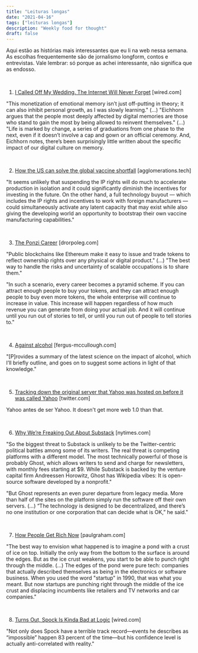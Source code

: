 ```yaml
---
title: "Leituras longas"
date: "2021-04-16"
tags: ["leituras longas"]
description: "Weekly food for thought"
draft: false
---
```


Aqui estão as histórias mais interessantes que eu li na web nessa semana. As escolhas frequentemente são de jornalismo longform, contos e entrevistas. Vale lembrar: só porque as achei interessante, não significa que as endosso. 

&nbsp;
&nbsp;

1. [I Called Off My Wedding. The Internet Will Never Forget](https://www.wired.com/story/weddings-social-media-apps-photos-memories-miscarriage-problem/) [wired.com]

"This monetization of emotional memory isn’t just off-putting in theory; it can also inhibit personal growth, as I was slowly learning." (...) "Eichhorn argues that the people most deeply affected by digital memories are those who stand to gain the most by being allowed to reinvent themselves." (...) "Life is marked by change, a series of graduations from one phase to the next, even if it doesn’t involve a cap and gown or an official ceremony. And, Eichhorn notes, there’s been surprisingly little written about the specific impact of our digital culture on memory.

&nbsp;
&nbsp;

2. [How the US can solve the global vaccine shortfall](https://www.agglomerations.tech/how-the-us-can-solve-the-global-vaccine-shortfall/) [agglomerations.tech]

"It seems unlikely that suspending the IP rights will do much to accelerate production in isolation and it could significantly diminish the incentives for investing in the future. On the other hand, a full technology buyout — which includes the IP rights and incentives to work with foreign manufacturers — could simultaneously activate any latent capacity that may exist while also giving the developing world an opportunity to bootstrap their own vaccine manufacturing capabilities."

&nbsp;
&nbsp;

3. [The Ponzi Career](https://www.drorpoleg.com/the-ponzi-career/) [drorpoleg.com]

"Public blockchains like Ethereum make it easy to issue and trade tokens to reflect ownership rights over any physical or digital product." (...) "The best way to handle the risks and uncertainty of scalable occupations is to share them."

"In such a scenario, every career becomes a pyramid scheme. If you can attract enough people to buy your tokens, and they can attract enough people to buy even more tokens, the whole enterprise will continue to increase in value. This increase will happen regardless of how much revenue you can generate from doing your actual job. And it will continue until you run out of stories to tell, or until you run out of people to tell stories to."

&nbsp;
&nbsp;

4. [Against alcohol](https://fergus-mccullough.com/index.php/2021/04/09/against-alcohol/) [fergus-mccullough.com]

"[P]rovides a summary of the latest science on the impact of alcohol, which I’ll briefly outline, and goes on to suggest some actions in light of that knowledge."

&nbsp;
&nbsp;

5. [Tracking down the original server that Yahoo was hosted on before it was called Yahoo](https://twitter.com/waxpancake/status/1381309822088323075) [twitter.com]

Yahoo antes de ser Yahoo. It doesn't get more web 1.0 than that.

&nbsp;
&nbsp;

6. [Why We’re Freaking Out About Substack](https://www.nytimes.com/2021/04/11/business/media/substack-newsletter-competition.html) [nytimes.com]

"So the biggest threat to Substack is unlikely to be the Twitter-centric political battles among some of its writers. The real threat is competing platforms with a different model. The most technically powerful of those is probably Ghost, which allows writers to send and charge for newsletters, with monthly fees starting at $9. While Substack is backed by the venture capital firm Andreessen Horowitz, Ghost has Wikipedia vibes: It is open-source software developed by a nonprofit."

"But Ghost represents an even purer departure from legacy media. More than half of the sites on the platform simply run the software off their own servers. (...) “The technology is designed to be decentralized, and there’s no one institution or one corporation that can decide what is OK,” he said."

&nbsp;
&nbsp;

7. [How People Get Rich Now](http://www.paulgraham.com/richnow.html) [paulgraham.com]

"The best way to envision what happened is to imagine a pond with a crust of ice on top. Initially the only way from the bottom to the surface is around the edges. But as the ice crust weakens, you start to be able to punch right through the middle. (...) The edges of the pond were pure tech: companies that actually described themselves as being in the electronics or software business. When you used the word "startup" in 1990, that was what you meant. But now startups are punching right through the middle of the ice crust and displacing incumbents like retailers and TV networks and car companies."

&nbsp;
&nbsp;

8. [Turns Out, Spock Is Kinda Bad at Logic](https://www.wired.com/2021/04/geeks-guide-spock-logic/) [wired.com]

"Not only does Spock have a terrible track record—events he describes as “impossible” happen 83 percent of the time—but his confidence level is actually anti-correlated with reality."